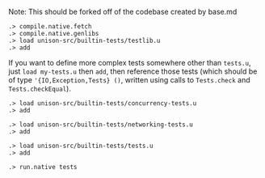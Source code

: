 
Note: This should be forked off of the codebase created by base.md

```ucm:hide
.> compile.native.fetch
.> compile.native.genlibs
.> load unison-src/builtin-tests/testlib.u
.> add
```

If you want to define more complex tests somewhere other than `tests.u`, just `load my-tests.u` then `add`,
then reference those tests (which should be of type `'{IO,Exception,Tests} ()`, written using calls
to `Tests.check` and `Tests.checkEqual`).

```ucm:hide
.> load unison-src/builtin-tests/concurrency-tests.u
.> add
```

```ucm:hide
.> load unison-src/builtin-tests/networking-tests.u
.> add
```

```ucm:hide
.> load unison-src/builtin-tests/tests.u
.> add
```

```ucm
.> run.native tests
```
